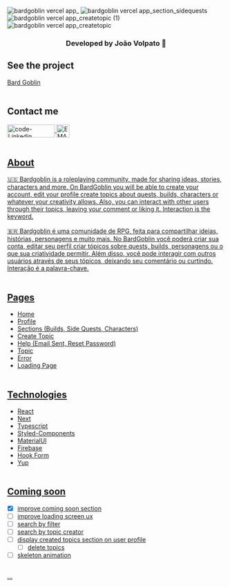 ![bardgoblin vercel app_](https://user-images.githubusercontent.com/102267019/194907679-c803fcf3-8cf3-415c-8e03-1a1226837af1.png)
![bardgoblin vercel app_section_sidequests](https://user-images.githubusercontent.com/102267019/194907673-5b4007c3-67cb-4fbc-86c1-deb0ea3d53be.png)
![bardgoblin vercel app_createtopic (1)](https://user-images.githubusercontent.com/102267019/194907663-e9b3140d-4974-4205-b48a-b5c41f8e4cc5.png)
![bardgoblin vercel app_createtopic](https://user-images.githubusercontent.com/102267019/194907667-f415336b-2f23-4db3-b2b0-137d7c85c204.png)
<h3 align="center"> Developed by João Volpato 🧡</h3>

## See the project
<a href="https://bardgoblin.vercel.app"> Bard Goblin </a>
<br/><br/>

## Contact me
  <a href="https://www.linkedin.com/in/joaovolpatocode/"><img align="center" alt="code-Linkedin" height="30" width="110" src="https://img.shields.io/badge/LinkedIn-0077B5?style=for-the-badge&logo=linkedin&logoColor=white"/>
  <a href="mailto:volpatocode@gmail.com"><img align="center" height="30" alt="EMAIL" src="https://camo.githubusercontent.com/c2084ea08158c801f97554d2e2bcc38da2cd1cd845932eeeb8244adb3309cf3b/68747470733a2f2f696d672e736869656c64732e696f2f62616467652f2d456d61696c2d6331343433383f7374796c653d666f722d7468652d6261646765266c6f676f3d476d61696c266c6f676f436f6c6f723d7768697465266c696e6b3d6d61696c746f3a6f694076696e7061632e696f"/>
<br/><br/>


## About
🇺🇸 Bardgoblin is a roleplaying community, made for sharing ideas, stories, characters and more. On BardGoblin you will be able to create your account, edit your profile create topics about quests, builds, characters or whatever your creativity allows. Also, you can interact with other users through their topics, leaving your comment or liking it. Interaction is the keyword.
<br/><br/>
🇧🇷 Bardgoblin é uma comunidade de RPG, feita para compartilhar ideias, histórias, personagens e muito mais. No BardGoblin você poderá criar sua conta, editar seu perfil criar tópicos sobre quests, builds, personagens ou o que sua criatividade permitir. Além disso, você pode interagir com outros usuários através de seus tópicos, deixando seu comentário ou curtindo. Interação é a palavra-chave.
<br/><br/>


## Pages
- Home
- Profile
- Sections (Builds, Side Quests, Characters)
- Create Topic
- Help (Email Sent, Reset Password)
- Topic
- Error
- Loading Page
<br/><br/>

## Technologies
- React
- Next
- Typescript
- Styled-Components
- MaterialUI
- Firebase
- Hook Form
- Yup
<br/><br/>

## Coming soon
- [x] improve coming soon section
- [ ] improve loading screen ux
- [ ] search by filter
- [ ] search by topic creator
- [ ] display created topics section on user profile
    - [ ] delete topics
- [ ] skeleton animation
<br/>
...
<br/><br/>
